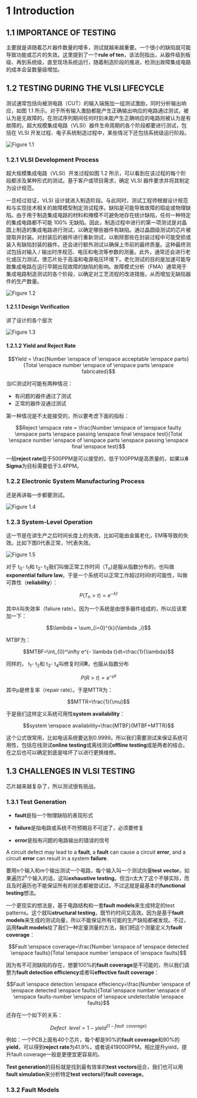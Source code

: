 # 1 Introduction


## 1.1 IMPORTANCE OF TESTING  

主要就是讲随着芯片器件数量的增多，测试就越来越重要。一个很小的缺陷就可能导致功能或芯片的失效。这里提到了一个**rule of ten**，该法则指出，从器件级到板级、再到系统级，直至现场系统运行，随着制造阶段的推进，检测出故障集成电路的成本会呈数量级增加。

## 1.2 TESTING DURING THE VLSI LIFECYCLE

测试通常包括向被测电路（CUT）的输入端施加一组测试激励，同时分析输出响应，如图 1.1 所示。对于所有输入激励都能产生正确输出响应的电路通过测试，被认为是无故障的。在测试序列期间任何时刻未能产生正确响应的电路则被认为是有故障的。超大规模集成电路（VLSI）器件生命周期的各个阶段都要进行测试，包括在 VLSI 开发过程、电子系统制造过程中，某些情况下还包括系统级运行阶段。

![Figure 1.1](/images/vlsi_test_principles_and_architectures/1.1.png "Figure 1.1")

### 1.2.1 VLSI Development Process

超大规模集成电路（VLSI）开发过程如图 1.2 所示，可以看到在该过程的每个阶段都涉及某种形式的测试。基于客户或项目需求，确定 VLSI 器件要求并将其制定为设计规范。

一旦经过验证，VLSI 设计就进入制造阶段。与此同时，测试工程师根据设计规范和与实现技术相关的故障模型制定测试程序。缺陷是可能导致故障的瑕疵或物理缺陷。由于用于制造集成电路的材料和掩模不可避免地存在统计缺陷，任何一种特定的集成电路都不可能 100% 无缺陷。因此，制造过程中进行的第一项测试是对晶圆上制造的集成电路进行测试，以确定哪些器件有缺陷。通过晶圆级测试的芯片被提取并封装。对封装后的器件进行重新测试，以剔除那些在封装过程中可能受损或装入有缺陷封装的器件。还会进行额外测试以确保上市前的最终质量。这种最终测试包括对输入 / 输出时序规范、电压和电流等参数的测量。此外，通常还会进行老化或压力测试，使芯片处于高温和电源电压环境下。老化测试的目的是加速可能导致集成电路在运行早期出现故障的缺陷的影响。故障模式分析（FMA）通常用于集成电路制造测试的各个阶段，以确定对工艺流程的改进措施，从而增加无缺陷器件的生产数量。

![Figure 1.2](/images/vlsi_test_principles_and_architectures/1.2.png "Figure 1.2")

#### 1.2.1.1 Design Verification

讲了设计的各个层次

![Figure 1.3](/images/vlsi_test_principles_and_architectures/1.3.png "Figure 1.3")

#### 1.2.1.2 Yield and Reject Rate

$$Yield = \frac{Number \enspace of \enspace acceptable \enspace parts}{Total \enspace number \enspace of \enspace parts \enspace fabricated}$$

当IC测试时可能有两种情况：

- 有问题的器件通过了测试
- 正常的器件没通过测试

第一种情况是不太能接受的，所以要考虑下面的指标：

$$Reject \enspace rate = \frac{Number \enspace of \enspace faulty \enspace parts \enspace passing \enspace final \enspace test}{Total \enspace number \enspace of \enspace parts \enspace passing \enspace final \enspace test}$$

一般**reject rate**低于500PPM是可以接受的，低于100PPM是高质量的，如果以**6 Sigma**为目标需要低于3.4PPM。

### 1.2.2 Electronic System Manufacturing Process

还是再讲每一步都要测试。

![Figure 1.4](/images/vlsi_test_principles_and_architectures/1.4.png "Figure 1.4")

### 1.2.3 System-Level Operation

这一节是在讲生产之后时间长度上的失效，比如可能由金属老化，EM等导致的失效。比如下图0代表正常，1代表失效。

![Figure 1.5](/images/vlsi_test_principles_and_architectures/1.5.png "Figure 1.5")

对于 t<sub>0</sub>- t<sub>1</sub>和 t<sub>2</sub>- t<sub>3</sub>我们叫做正常工作时间（T<sub>n</sub>)是服从指数分布的，也叫做**exponential failure law**。于是一个系统可以正常工作超过时间t的可能性，叫做可靠性（**reliability**）：

$$P(T_n>t)=e^{- \lambda t}$$

其中$\lambda$叫失效率（faliure rate）。因为一个系统是由很多器件组成的，所以应该累加一下：

$$\lambda = \sum_{i=0}^{k}{\lambda _i}$$

MTBF为：

$$MTBF=\int_{0}^\infty e^{- \lambda t}dt=\frac{1}{\lambda}$$

同样的， t<sub>1</sub>- t<sub>2</sub>和 t<sub>3</sub>- t<sub>4</sub>叫修复时间**R**，也服从指数分布

$$P(R>t)=e^{- \mu t}$$

其中$\mu$是修复率（repair rate）。于是MTTR为：

$$MTTR=\frac{1}{\mu}$$

于是我们这样定义系统可用性**system availability**：

$$system \enspace availability=\frac{MTBF}{MTBF+MTTR}$$

这个公式很常用，比如电话系统要达到0.9999。所以我们需要测试来保证系统可用性，包括在线测试**online testing**或离线测试**offline testing**或是两者的结合。在之后也可以确定到底是啥坏了以进行更换维修。

## 1.3 CHALLENGES IN VLSI TESTING

芯片越来越复杂了，所以测试很有挑战。

### 1.3.1 Test Generation

- **fault**是指一个物理缺陷的表现形式

- **failure**是指电路或系统不符预期且不可逆了，必须要修复

- **error**是指有问题的电路输出的错误的信号

A circuit defect may lead to a **fault**, a **fault** can cause a circuit **error**, and a circuit **error** can result in a system **failure**. 

要用n个输入和m个输出测试一个电路，每个输入叫一个测试向量**test vector**。如果遍历$2^n$个输入的话，这叫**exhaustive testing**。但当n太大了这个不够实际，而且及时遍历也不能保证所有的状态都被尝试过。不过这就是最基本的**functional testing**想法。

一个更现实的想法是，基于电路结构和一套**fault models**来生成特定的test patterns。这个就叫**structural testing**，既节约时间又高效。因为是基于**fault models**来生成的测试向量，所以不能保证所有可能的生产缺陷都被发现。不过，运用**fault models**给了我们一种定量测量的方法，我们把这个测量定义为**fault coverage**：

$$Fault \enspace coverage=\frac{Number \enspace of \enspace detected \enspace faults}{Total \enspace number \enspace of \enspace faults}$$

因为有不可测缺陷的存在，想要100%的**fault coverage**是不可能的，所以我们调整为**fault detection efficiency**或者叫**effective fault coverage**：

$$Fault \enspace detection \enspace effeciency=\frac{Number \enspace of \enspace detected \enspace faults}{Total \enspace number \enspace of \enspace faults-number \enspace of \enspace undetectable \enspace faults}$$

还存在一个如下的关系：

$$Defect \enspace level=1-yield^{(1-fault \enspace coverage)}$$

例如：一个PCB上面有40个芯片，每个都是90%的**fault coverage**和90%的**yield**，可以得到**reject rate**为41.9%，或者说419000PPM。相比提升yield，提升fault coverage一般是更便宜更容易的。

**Test generation**的目标就是找到最有效率的**test vectors**组合，我们也可以用**fault simulation**来分析特定**test vectors**的**fault coverage**。

### 1.3.2 Fault Models


